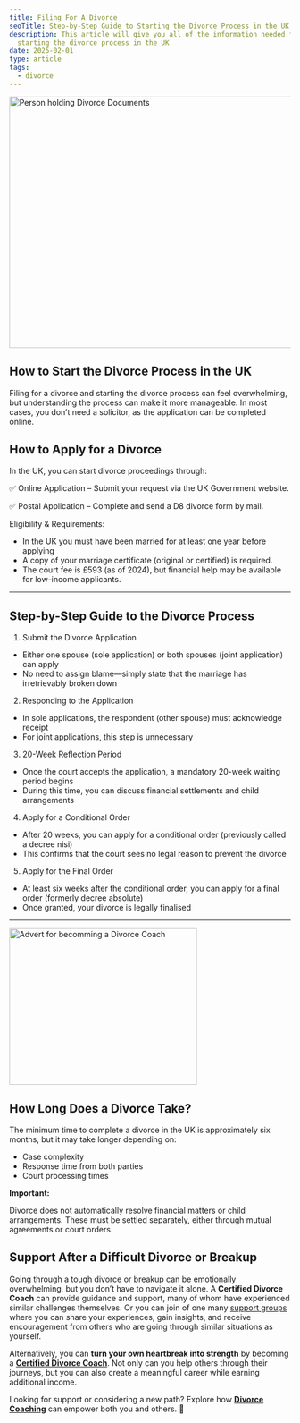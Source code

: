 ```yaml
---
title: Filing For A Divorce
seoTitle: Step-by-Step Guide to Starting the Divorce Process in the UK
description: This article will give you all of the information needed for
  starting the divorce process in the UK
date: 2025-02-01
type: article
tags:
  - divorce
---
```

<img src="/static/img/pexels-karolina-grabowska-7876000.avif" alt="Person holding Divorce Documents" title="Person holding Divorce Documents" class="Right" width="600px" height="450px" loading="lazy"/>

## How to Start the Divorce Process in the UK

Filing for a divorce and starting the divorce process can feel overwhelming, but understanding the process can make it more manageable. In most cases, you don’t need a solicitor, as the application can be completed online.

## How to Apply for a Divorce

In the UK, you can start divorce proceedings through:

✅ Online Application – Submit your request via the UK Government website.

✅ Postal Application – Complete and send a D8 divorce form by mail.

Eligibility & Requirements:

* In the UK you must have been married for at least one year before applying
* A copy of your marriage certificate (original or certified) is required.
* The court fee is £593 (as of 2024), but financial help may be available for low-income applicants.

- - -



## Step-by-Step Guide to the Divorce Process

1. Submit the Divorce Application

* Either one spouse (sole application) or both spouses (joint application) can apply
* No need to assign blame—simply state that the marriage has irretrievably broken down

2. Responding to the Application

* In sole applications, the respondent (other spouse) must acknowledge receipt
* For joint applications, this step is unnecessary

3. 20-Week Reflection Period

* Once the court accepts the application, a mandatory 20-week waiting period begins
* During this time, you can discuss financial settlements and child arrangements

4. Apply for a Conditional Order

* After 20 weeks, you can apply for a conditional order (previously called a decree nisi)
* This confirms that the court sees no legal reason to prevent the divorce

5. Apply for the Final Order

* At least six weeks after the conditional order, you can apply for a final order (formerly decree absolute)
* Once granted, your divorce is legally finalised

- - -

<a href="/book-a-free-call/"><img src="/static/img/divorce-coach-mpu.webp" alt="Advert for becomming a Divorce Coach" title="" class="Centre" width="336px" height="280px" loading="lazy"/></a>

## How Long Does a Divorce Take?

The minimum time to complete a divorce in the UK is approximately six months, but it may take longer depending on:

* Case complexity
* Response time from both parties
* Court processing times

**Important:**

Divorce does not automatically resolve financial matters or child arrangements. These must be settled separately, either through mutual agreements or court orders.

## **Support After a Difficult Divorce or Breakup**

Going through a tough divorce or breakup can be emotionally overwhelming, but you don’t have to navigate it alone. A **Certified Divorce Coach** can provide guidance and support, many of whom have experienced similar challenges themselves. Or you can join of one many [support groups](https://divorce-coaching.com/breakup-support-groups/) where you can share your experiences, gain insights, and receive encouragement from others who are going through similar situations as yourself.

Alternatively, you can **turn your own heartbreak into strength** by becoming a **[Certified Divorce Coach](https://divorce-coaching.com/book-a-free-call/)**. Not only can you help others through their journeys, but you can also create a meaningful career while earning additional income.

Looking for support or considering a new path? Explore how **[Divorce Coaching](https://divorce-coaching.com/book-a-free-call/)** can empower both you and others. 💙
